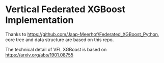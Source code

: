 # Vertical Federated XGBoost Implementation
Thanks to https://github.com/Jaap-Meerhof/Federated_XGBoost_Python, core tree and data structure are based on this repo.

The technical detail of VFL XGBoost is based on https://arxiv.org/abs/1901.08755
